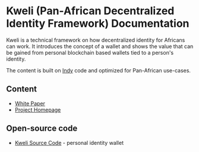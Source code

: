 # Kweli (Pan-African Decentralized Identity Framework) Documentation

Kweli is a technical framework on how decentralized identity for Africans can work. It introduces the concept of a wallet and shows the value that can be gained from personal blockchain based wallets tied to a person's identity.   

The content is built on [Indy](https://github.com/hyperledger/indy-node#about-indy-node) code and optimized for Pan-African use-cases.

## Content

* [White Paper](https://github.com/AfricanDigitalAssetFramework/kweli/blob/master/docs/Kweli%20-%20Pan-African%20Self-Sovereign%20Identity.pdf)
* [Project Homepage](https://kweli-ssi.web.app/)   

## Open-source code
* [Kweli Source Code](https://gitlab.com/kweli) - personal identity wallet
